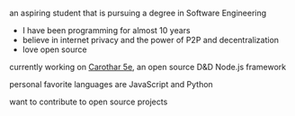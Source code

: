 an aspiring student that is pursuing a degree in Software Engineering

 - I have been programming for almost 10 years
 - believe in internet privacy and the power of P2P and decentralization
 - love open source

currently working on [Carothar 5e](https://github.com/toastielad/Carothar-5e), an open source D&D Node.js framework

personal favorite languages are JavaScript and Python

want to contribute to open source projects
